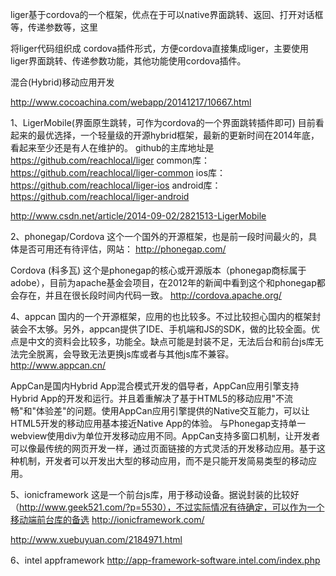 liger基于cordova的一个框架，优点在于可以native界面跳转、返回、打开对话框等，传递参数等，这里

将liger代码组织成 cordova插件形式，方便cordova直接集成liger，主要使用liger界面跳转、传递参数功能，其他功能使用cordova插件。



混合(Hybrid)移动应用开发

http://www.cocoachina.com/webapp/20141217/10667.html



1、LigerMobile(界面原生跳转，可作为cordova的一个界面跳转插件即可)
目前看起来的最优选择，一个轻量级的开源hybrid框架，最新的更新时间在2014年底，看起来至少还是有人在维护的。
github的主库地址是
https://github.com/reachlocal/liger
common库：
https://github.com/reachlocal/liger-common
ios库：
https://github.com/reachlocal/liger-ios
android库：
https://github.com/reachlocal/liger-android

http://www.csdn.net/article/2014-09-02/2821513-LigerMobile

2、phonegap/Cordova
这个一个国外的开源框架，也是前一段时间最火的，具体是否可用还有待评估，网站：
http://phonegap.com/

Cordova (科多瓦)
这个是phonegap的核心或开源版本（phonegap商标属于adobe），目前为apache基金会项目，在2012年的新闻中看到这个和phonegap都会存在，并且在很长段时间内代码一致。
http://cordova.apache.org/



4、appcan
国内的一个开源框架，应用的也比较多。不过比较担心国内的框架封装会不太够。另外，appcan提供了IDE、手机端和JS的SDK，做的比较全面。优点是中文的资料会比较多，功能全。缺点可能是封装不足，无法后台和前台js库无法完全脱离，会导致无法更换js库或者与其他js库不兼容。
http://www.appcan.cn/

AppCan是国内Hybrid App混合模式开发的倡导者，AppCan应用引擎支持Hybrid App的开发和运行。并且着重解决了基于HTML5的移动应用"不流畅"和"体验差"的问题。使用AppCan应用引擎提供的Native交互能力，可以让HTML5开发的移动应用基本接近Native App的体验。
与Phonegap支持单一webview使用div为单位开发移动应用不同。AppCan支持多窗口机制，让开发者可以像最传统的网页开发一样，通过页面链接的方式灵活的开发移动应用。基于这种机制，开发者可以开发出大型的移动应用，而不是只能开发简易类型的移动应用。 




5、ionicframework
这是一个前台js库，用于移动设备。据说封装的比较好（http://www.geek521.com/?p=5530），不过实际情况有待确定，可以作为一个移动端前台库的备选
http://ionicframework.com/

http://www.xuebuyuan.com/2184971.html


6、intel appframework
http://app-framework-software.intel.com/index.php

